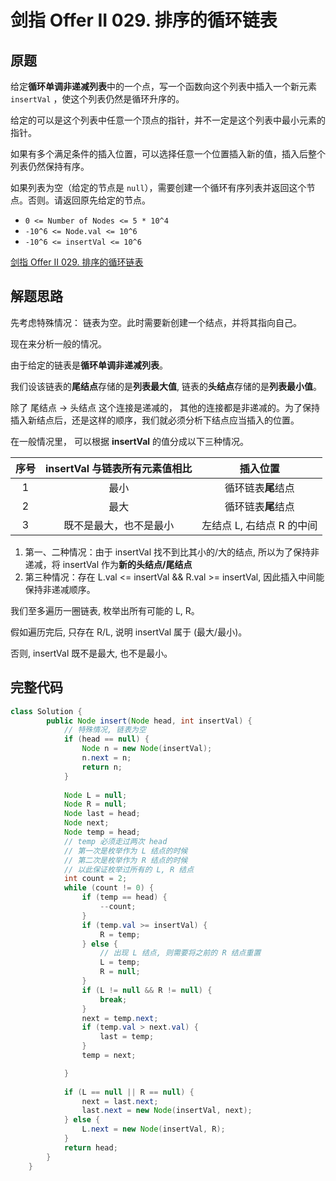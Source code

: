# 剑指 Offer II 029. 排序的循环链表



## 原题

给定**循环单调非递减列表**中的一个点，写一个函数向这个列表中插入一个新元素 `insertVal` ，使这个列表仍然是循环升序的。

给定的可以是这个列表中任意一个顶点的指针，并不一定是这个列表中最小元素的指针。

如果有多个满足条件的插入位置，可以选择任意一个位置插入新的值，插入后整个列表仍然保持有序。

如果列表为空（给定的节点是 `null`），需要创建一个循环有序列表并返回这个节点。否则。请返回原先给定的节点。

- `0 <= Number of Nodes <= 5 * 10^4`
- `-10^6 <= Node.val <= 10^6`
- `-10^6 <= insertVal <= 10^6`

[剑指 Offer II 029. 排序的循环链表](https://leetcode-cn.com/problems/4ueAj6/)



## 解题思路

先考虑特殊情况： 链表为空。此时需要新创建一个结点，并将其指向自己。

现在来分析一般的情况。

由于给定的链表是**循环单调非递减列表**。

我们设该链表的**尾结点**存储的是**列表最大值**, 链表的**头结点**存储的是**列表最小值**。

除了 尾结点 -> 头结点 这个连接是递减的， 其他的连接都是非递减的。为了保持插入新结点后，还是这样的顺序，我们就必须分析下结点应当插入的位置。

在一般情况里， 可以根据 **insertVal** 的值分成以下三种情况。

| 序号 | insertVal 与链表所有元素值相比 |         插入位置          |
| :--: | :----------------------------: | :-----------------------: |
|  1   |              最小              |    循环链表**尾**结点     |
|  2   |              最大              |    循环链表**尾**结点     |
|  3   |     既不是最大，也不是最小     | 左结点 L, 右结点 R 的中间 |

1. 第一、二种情况：由于 insertVal 找不到比其小的/大的结点, 所以为了保持非递减，将 insertVal 作为**新的头结点/尾结点**
2. 第三种情况：存在 L.val <= insertVal && R.val >= insertVal, 因此插入中间能保持非递减顺序。



我们至多遍历一圈链表, 枚举出所有可能的 L, R。

假如遍历完后, 只存在 R/L, 说明 insertVal 属于 (最大/最小)。

否则, insertVal 既不是最大, 也不是最小。



## 完整代码

```java
class Solution {
		public Node insert(Node head, int insertVal) {
			// 特殊情况, 链表为空
			if (head == null) {
				Node n = new Node(insertVal);
				n.next = n;
				return n;
			}
            
			Node L = null;
			Node R = null;
			Node last = head;
			Node next;
			Node temp = head;
            // temp 必须走过两次 head
            // 第一次是枚举作为 L 结点的时候
            // 第二次是枚举作为 R 结点的时候
            // 以此保证枚举过所有的 L, R 结点
			int count = 2;
			while (count != 0) {
				if (temp == head) {
					--count;
				}
				if (temp.val >= insertVal) {
					R = temp;
				} else {
                    // 出现 L 结点, 则需要将之前的 R 结点重置
					L = temp;
					R = null;
				}
				if (L != null && R != null) {
					break;
				}
				next = temp.next;
				if (temp.val > next.val) {
					last = temp;
				}
				temp = next;

			}
			
			if (L == null || R == null) {
				next = last.next;
				last.next = new Node(insertVal, next);
			} else {
				L.next = new Node(insertVal, R);
			}
			return head;
		}
	}
```

